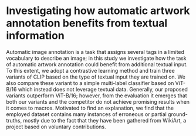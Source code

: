 # Investigating how automatic artwork annotation benefits from textual information
Automatic image annotation is a task that assigns several tags in a limited vocabulary to describe an image; in this study we investigate how the task of automatic artwork annotation could benefit from additional textual input. To this extent, we adopt a contrastive learning method and train three variants of CLIP based on the type of textual input they are trained on. We also compare these variant to a simple multi-label classifier based on ViT-B/16 which instead does not leverage textual data. Generally, our proposed variants outperform ViT-B/16; however, from the evaluation it emerges that both our variants and the competitor do not achieve promising results when it comes to macros. Motivated to find an explanation, we find that the employed dataset contains many instances of erroneous or partial ground-truths, mostly due to the fact that they have been gathered from WikiArt, a project based on voluntary contributions.